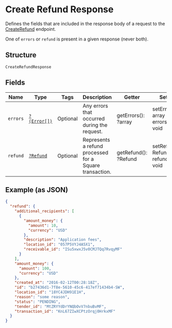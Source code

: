 
# Create Refund Response

Defines the fields that are included in the response body of
a request to the [CreateRefund]($e/Transactions/CreateRefund) endpoint.

One of `errors` or `refund` is present in a given response (never both).

## Structure

`CreateRefundResponse`

## Fields

| Name | Type | Tags | Description | Getter | Setter |
|  --- | --- | --- | --- | --- | --- |
| `errors` | [`?(Error[])`](../../doc/models/error.md) | Optional | Any errors that occurred during the request. | getErrors(): ?array | setErrors(?array errors): void |
| `refund` | [`?Refund`](../../doc/models/refund.md) | Optional | Represents a refund processed for a Square transaction. | getRefund(): ?Refund | setRefund(?Refund refund): void |

## Example (as JSON)

```json
{
  "refund": {
    "additional_recipients": [
      {
        "amount_money": {
          "amount": 10,
          "currency": "USD"
        },
        "description": "Application fees",
        "location_id": "057P5VYJ4A5X1",
        "receivable_id": "ISu5xwxJ5v0CMJTQq7RvqyMF"
      }
    ],
    "amount_money": {
      "amount": 100,
      "currency": "USD"
    },
    "created_at": "2016-02-12T00:28:18Z",
    "id": "b27436d1-7f8e-5610-45c6-417ef71434b4-SW",
    "location_id": "18YC4JDH91E1H",
    "reason": "some reason",
    "status": "PENDING",
    "tender_id": "MtZRYYdDrYNQbOvV7nbuBvMF",
    "transaction_id": "KnL67ZIwXCPtzOrqj0HrkxMF"
  }
}
```


